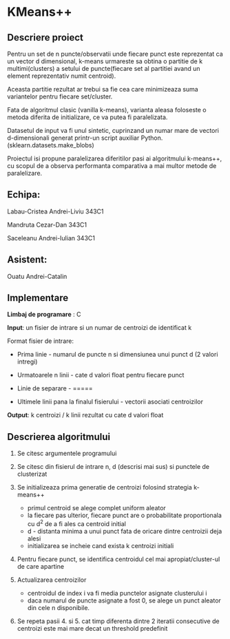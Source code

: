 # KMeans++

## Descriere proiect

Pentru un set de n puncte/observatii unde fiecare punct este reprezentat
ca un vector d dimensional, k-means urmareste sa obtina o partitie 
de k multimi(clusters) a setului de puncte(fiecare set al partitiei avand un
element reprezentativ numit centroid).

Aceasta partitie rezultat ar trebui sa fie cea care minimizeaza
suma variantelor pentru fiecare set/cluster.

Fata de algoritmul clasic (vanilla k-means), varianta aleasa foloseste
o metoda diferita de initializare, ce va putea fi paralelizata.

Datasetul de input va fi unul sintetic, cuprinzand un numar mare de
vectori d-dimensionali generat printr-un script auxiliar Python.
(sklearn.datasets.make_blobs)

Proiectul isi propune paralelizarea diferitilor pasi ai algoritmului k-means++,
cu scopul de a observa performanta comparativa a mai multor metode de
paralelizare.


## Echipa:

Labau-Cristea Andrei-Liviu 343C1

Mandruta Cezar-Dan 343C1

Saceleanu Andrei-Iulian 343C1

## Asistent:

Ouatu Andrei-Catalin


## Implementare

**Limbaj de programare** : C

**Input**: un fisier de intrare si un numar de centroizi de identificat k

Format fisier de intrare:

- Prima linie - numarul de puncte n si dimensiunea unui punct d (2 valori intregi)

- Urmatoarele n linii - cate d valori float pentru fiecare punct

- Linie de separare - =====

- Ultimele linii pana la finalul fisierului - vectorii asociati centroizilor

**Output**: k centroizi / k linii rezultat cu cate d valori float


## Descrierea algoritmului

1. Se citesc argumentele programului
2. Se citesc din fisierul de intrare n, d (descrisi mai sus) si punctele de clusterizat
3. Se initializeaza prima generatie de centroizi folosind strategia k-means++

    - primul centroid se alege complet uniform aleator
    - la fiecare pas ulterior, fiecare punct are o probabilitate proportionala cu d<sup>2</sup> de a fi ales ca centroid initial
    - d - distanta minima a unui punct fata de oricare dintre centroizii deja alesi
    - initializarea se incheie cand exista k centroizi initiali

4. Pentru fiecare punct, se identifica centroidul cel mai apropiat/cluster-ul de care apartine
5. Actualizarea centroizilor

    - centroidul de index i va fi media punctelor asignate clusterului i
    - daca numarul de puncte asignate a fost 0, se alege un punct aleator din cele n disponibile.
6. Se repeta pasii 4. si 5. cat timp diferenta dintre 2 iteratii consecutive de centroizi este mai mare decat un threshold predefinit